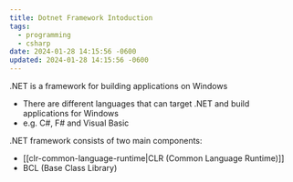 ```yaml
---
title: Dotnet Framework Intoduction
tags:
  - programming
  - csharp
date: 2024-01-28 14:15:56 -0600
updated: 2024-01-28 14:15:56 -0600
---
```


.NET is a framework for building applications on Windows
* There are different languages that can target .NET and build applications for Windows
* e.g. C#, F# and Visual Basic

.NET framework consists of two main components:
* [[clr-common-language-runtime|CLR (Common Language Runtime)]]
* BCL (Base Class Library)
